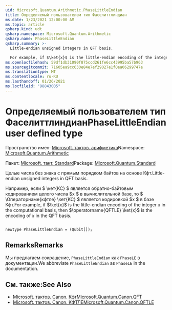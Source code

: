 ```yaml
---
uid: Microsoft.Quantum.Arithmetic.PhaseLittleEndian
title: Определяемый пользователем тип Фаселиттлиндиан
ms.date: 1/23/2021 12:00:00 AM
ms.topic: article
qsharp.kind: udt
qsharp.namespace: Microsoft.Quantum.Arithmetic
qsharp.name: PhaseLittleEndian
qsharp.summary: >-
  Little-endian unsigned integers in QFT basis.

  For example, if $\ket{x}$ is the little-endian encoding of the integer $x$ in the computational basis, then $\operatorname{QFTLE} \ket{x}$ is the encoding of $x$ in the QFT basis.
ms.openlocfilehash: 59df1db31090f875ccd261fe6cc43995ba57b963
ms.sourcegitcommit: 71605ea9cc630e84e7ef29027e1f0ea06299747e
ms.translationtype: MT
ms.contentlocale: ru-RU
ms.lasthandoff: 01/26/2021
ms.locfileid: "98843005"
---
```

# <a name="phaselittleendian-user-defined-type"></a><span data-ttu-id="57b2c-102">Определяемый пользователем тип Фаселиттлиндиан</span><span class="sxs-lookup"><span data-stu-id="57b2c-102">PhaseLittleEndian user defined type</span></span>

<span data-ttu-id="57b2c-103">Пространство имен: [Microsoft. тактов. арифметика](xref:Microsoft.Quantum.Arithmetic)</span><span class="sxs-lookup"><span data-stu-id="57b2c-103">Namespace: [Microsoft.Quantum.Arithmetic](xref:Microsoft.Quantum.Arithmetic)</span></span>

<span data-ttu-id="57b2c-104">Пакет: [Microsoft. такт. Standard](https://nuget.org/packages/Microsoft.Quantum.Standard)</span><span class="sxs-lookup"><span data-stu-id="57b2c-104">Package: [Microsoft.Quantum.Standard](https://nuget.org/packages/Microsoft.Quantum.Standard)</span></span>


<span data-ttu-id="57b2c-105">Целые числа без знака с прямым порядком байтов на основе Кфт.</span><span class="sxs-lookup"><span data-stu-id="57b2c-105">Little-endian unsigned integers in QFT basis.</span></span>

<span data-ttu-id="57b2c-106">Например, если $ \кет{КС} $ является обратно-байтовым кодированием целого числа $x $ в вычислительной базе, то $ \Операторнаме{кфтле} \кет{КС} $ является кодировкой $x $ в базе Кфт.</span><span class="sxs-lookup"><span data-stu-id="57b2c-106">For example, if $\ket{x}$ is the little-endian encoding of the integer $x$ in the computational basis, then $\operatorname{QFTLE} \ket{x}$ is the encoding of $x$ in the QFT basis.</span></span>

```qsharp

newtype PhaseLittleEndian = (Qubit[]);
```



## <a name="remarks"></a><span data-ttu-id="57b2c-107">Remarks</span><span class="sxs-lookup"><span data-stu-id="57b2c-107">Remarks</span></span>

<span data-ttu-id="57b2c-108">Мы предлагаем сокращение, `PhaseLittleEndian` как `PhaseLE` в документации.</span><span class="sxs-lookup"><span data-stu-id="57b2c-108">We abbreviate `PhaseLittleEndian` as `PhaseLE` in the documentation.</span></span>

## <a name="see-also"></a><span data-ttu-id="57b2c-109">См. также:</span><span class="sxs-lookup"><span data-stu-id="57b2c-109">See Also</span></span>

- [<span data-ttu-id="57b2c-110">Microsoft. тактов. Canon. Кфт</span><span class="sxs-lookup"><span data-stu-id="57b2c-110">Microsoft.Quantum.Canon.QFT</span></span>](xref:Microsoft.Quantum.Canon.QFT)
- [<span data-ttu-id="57b2c-111">Microsoft. тактов. Canon. КФТЛЕ</span><span class="sxs-lookup"><span data-stu-id="57b2c-111">Microsoft.Quantum.Canon.QFTLE</span></span>](xref:Microsoft.Quantum.Canon.QFTLE)
